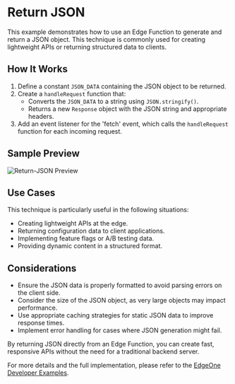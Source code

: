 # Return JSON

This example demonstrates how to use an Edge Function to generate and return a JSON object. This technique is commonly used for creating lightweight APIs or returning structured data to clients.

## How It Works

1. Define a constant `JSON_DATA` containing the JSON object to be returned.
2. Create a `handleRequest` function that:
   - Converts the `JSON_DATA` to a string using `JSON.stringify()`.
   - Returns a new `Response` object with the JSON string and appropriate headers.
3. Add an event listener for the 'fetch' event, which calls the `handleRequest` function for each incoming request.

## Sample Preview

![Return-JSON Preview](../image/Return-JSON.avif)

## Use Cases

This technique is particularly useful in the following situations:

- Creating lightweight APIs at the edge.
- Returning configuration data to client applications.
- Implementing feature flags or A/B testing data.
- Providing dynamic content in a structured format.

## Considerations

- Ensure the JSON data is properly formatted to avoid parsing errors on the client side.
- Consider the size of the JSON object, as very large objects may impact performance.
- Use appropriate caching strategies for static JSON data to improve response times.
- Implement error handling for cases where JSON generation might fail.

By returning JSON directly from an Edge Function, you can create fast, responsive APIs without the need for a traditional backend server.

For more details and the full implementation, please refer to the [EdgeOne Developer Examples](https://edgeone.ai/developer/examples/hub-returningjson).